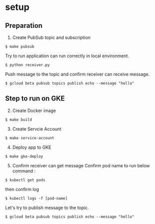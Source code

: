 # setup
## Preparation 
1. Create PubSub topic and subscription
```
$ make pubsub
```

Try to run application can run correctly in local environment. 
```
$ python receiver.py
```
Push message to the topic and confirm receiver can receive message.  
```
$ gcloud beta pubsub topics publish echo --message "hello"
```

## Step to run on GKE
2. Create Docker image
```
$ make build
```

3. Create Servcie Account
```
$ make service-account
```

4. Deploy app to GKE
```
$ make gke-deploy
```

5. Confirm receiver can get message
Confirm pod name to run below command : 
```
$ kubectl get pods
```
then confirm log
```
$ kubectl logs -f [pod-name]
```
Let's try to publish message to the topic. 
```
$ gcloud beta pubsub topics publish echo --message "hello"
```
